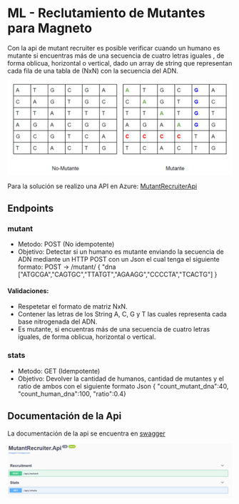 # ML - Reclutamiento de Mutantes para Magneto

Con la api de mutant recruiter es posible verificar cuando un humano es mutante si encuentras más de una secuencia de cuatro letras iguales , de forma oblicua, horizontal o vertical, dado un array de string que representan cada fila de una tabla de (NxN) con la secuencia del ADN.

![enter image description here](https://github.com/fernandomajeric/mutant-recruiter/blob/master/docs/Capture.PNG)

Para la solución se realizo una API en Azure: [MutantRecruiterApi](https://mutantrecruiterapi20200706030223.azurewebsites.net)

## Endpoints

### mutant
* Metodo: POST (No idempotente)
* Objetivo: Detectar si un humano es mutante enviando la secuencia de ADN mediante un HTTP POST con un Json el cual tenga el siguiente formato: POST → /mutant/ { "dna ["ATGCGA","CAGTGC","TTATGT","AGAAGG","CCCCTA","TCACTG"] }
 #### Validaciones: 
* Respetetar el formato de matriz NxN.
* Contener las letras de los String A, C, G y T las cuales representa cada base nitrogenada del ADN. 
* Es mutante, si encuentras más de una secuencia de cuatro letras iguales, de forma oblicua, horizontal o vertical.

### stats
* Metodo: GET (Idempotente)
* Objetivo: Devolver la cantidad de humanos, cantidad de mutantes y el ratio de ambos con el siguiente formato Json { "count_mutant_dna":40, "count_human_dna":100, "ratio":0.4}

## Documentación de la Api

La documentación de la api se encuentra en [swagger](https://mutantrecruiterapi20200706030223.azurewebsites.net/index.html)

![enter image description here](https://github.com/fernandomajeric/mutant-recruiter/blob/master/docs/Capture3.PNG)
